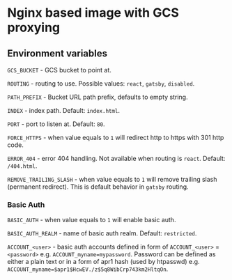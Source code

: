 # Nginx based image with GCS proxying

## Environment variables

`GCS_BUCKET` - GCS bucket to point at.

`ROUTING` - routing to use. Possible values: `react`, `gatsby`, `disabled`.

`PATH_PREFIX` - Bucket URL path prefix, defaults to empty string.

`INDEX` - index path. Default: `index.html`.

`PORT` - port to listen at. Default: `80`.

`FORCE_HTTPS` - when value equals to `1` will redirect http to https with 301 http code.

`ERROR_404` - error 404 handling. Not available when routing is `react`. Default: `/404.html`.

`REMOVE_TRAILING_SLASH` -  when value equals to `1` will remove trailing slash (permanent redirect). This is default behavior in `gatsby` routing.

### Basic Auth

`BASIC_AUTH` -  when value equals to `1` will enable basic auth.

`BASIC_AUTH_REALM` - name of basic auth realm. Default: `restricted`.

`ACCOUNT_<user>` - basic auth accounts defined in form of `ACCOUNT_<user>` = `<password>` e.g. `ACCOUNT_myname=mypassword`. Password can be defined as either a plain text or in a form of apr1 hash (used by htpasswd) e.g. `ACCOUNT_myname=$apr1$HcwEV./z$5q8WibCrp743km2HltqOn`.
